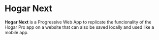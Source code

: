 # Hogar Next

**Hogar Next** is a Progressive Web App to replicate the funcionality of the Hogar Pro app on a website that can also be saved locally and used like a mobile app.
